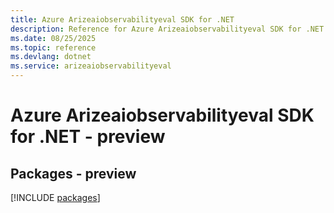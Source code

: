 ```yaml
---
title: Azure Arizeaiobservabilityeval SDK for .NET
description: Reference for Azure Arizeaiobservabilityeval SDK for .NET
ms.date: 08/25/2025
ms.topic: reference
ms.devlang: dotnet
ms.service: arizeaiobservabilityeval
---
```

# Azure Arizeaiobservabilityeval SDK for .NET - preview
## Packages - preview
[!INCLUDE [packages](arizeaiobservabilityeval-index.md)]